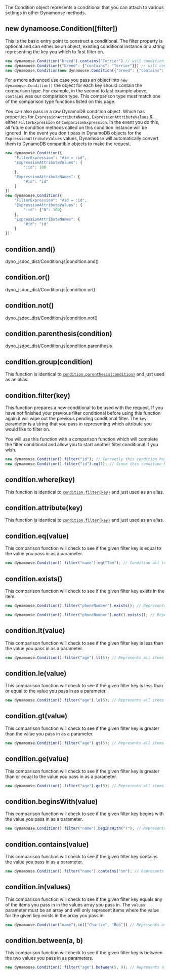 The Condition object represents a conditional that you can attach to various settings in other Dynamoose methods.

## new dynamoose.Condition([filter])

This is the basic entry point to construct a conditional. The filter property is optional and can either be an object, existing conditional instance or a string representing the key you which to first filter on.

```js
new dynamoose.Condition("breed").contains("Terrier") // will condition for where the key `breed` contains `Terrier`
new dynamoose.Condition({"breed": {"contains": "Terrier"}}) // will condition for where the key `breed` contains `Terrier`
new dynamoose.Condition(new dynamoose.Condition({"breed": {"contains": "Terrier"}})) // will condition for where the key `breed` contains `Terrier`
```

For a more advanced use case you pass an object into `new dynamoose.Condition()` the object for each key should contain the comparison type. For example, in the second to last example above, `contains` was our comparison type. This comparison type must match one of the comparison type functions listed on this page.

You can also pass in a raw DynamoDB condition object. Which has properties for `ExpressionAttributeNames`, `ExpressionAttributeValues` & either `FilterExpression` or `ComparisonExpression`. In the event you do this, all future condition methods called on this condition instance will be ignored. In the event you don't pass in DynamoDB objects for the `ExpressionAttributeValues` values, Dynamoose will automatically convert them to DynamoDB compatible objects to make the request.

```js
new dynamoose.Condition({
	"FilterExpression": "#id = :id",
	"ExpressionAttributeValues": {
		":id": 100
	},
	"ExpressionAttributeNames": {
		"#id": "id"
	}
})
new dynamoose.Condition({
	"FilterExpression": "#id = :id",
	"ExpressionAttributeValues": {
		":id": {"N": 100}
	},
	"ExpressionAttributeNames": {
		"#id": "id"
	}
})
```

## condition.and()

dyno_jsdoc_dist/Condition.js|condition.and()


## condition.or()

dyno_jsdoc_dist/Condition.js|condition.or()

## condition.not()

dyno_jsdoc_dist/Condition.js|condition.not()

## condition.parenthesis(condition)

dyno_jsdoc_dist/Condition.js|condition.parenthesis

## condition.group(condition)

This function is identical to [`condition.parenthesis(condition)`](#conditionparenthesiscondition) and just used as an alias.

## condition.filter(key)

This function prepares a new conditional to be used with the request. If you have not finished your previous filter conditional before using this function again it will wipe out the previous pending conditional filter. The `key` parameter is a string that you pass in representing which attribute you would like to filter on.

You will use this function with a comparison function which will complete the filter conditional and allow you to start another filter conditional if you wish.

```js
new dynamoose.Condition().filter("id"); // Currently this condition has no filter behavior and will represent an empty conditional
new dynamoose.Condition().filter("id").eq(1); // Since this condition has a comparison function (eq) after the filter it will complete the filter conditional and only represent items where `id` = 1
```

## condition.where(key)

This function is identical to [`condition.filter(key)`](#conditionfilterkey) and just used as an alias.

## condition.attribute(key)

This function is identical to [`condition.filter(key)`](#conditionfilterkey) and just used as an alias.

## condition.eq(value)

This comparison function will check to see if the given filter key is equal to the value you pass in as a parameter.

```js
new dynamoose.Condition().filter("name").eq("Tom"); // Condition all items where `name` equals `Tom`
```

## condition.exists()

This comparison function will check to see if the given filter key exists in the item.

```js
new dynamoose.Condition().filter("phoneNumber").exists(); // Represents all items where `phoneNumber` exists in the item

new dynamoose.Condition().filter("phoneNumber").not().exists(); // Represents all items where `phoneNumber` does not exist in the item
```

## condition.lt(value)

This comparison function will check to see if the given filter key is less than the value you pass in as a parameter.

```js
new dynamoose.Condition().filter("age").lt(5); // Represents all items where `age` is less than 5
```

## condition.le(value)

This comparison function will check to see if the given filter key is less than or equal to the value you pass in as a parameter.

```js
new dynamoose.Condition().filter("age").le(5); // Represents all items where `age` is less than or equal to 5
```

## condition.gt(value)

This comparison function will check to see if the given filter key is greater than the value you pass in as a parameter.

```js
new dynamoose.Condition().filter("age").gt(5); // Represents all items where `age` is greater than 5
```

## condition.ge(value)

This comparison function will check to see if the given filter key is greater than or equal to the value you pass in as a parameter.

```js
new dynamoose.Condition().filter("age").ge(5); // Represents all items where `age` is greater than or equal to 5
```

## condition.beginsWith(value)

This comparison function will check to see if the given filter key begins with the value you pass in as a parameter.

```js
new dynamoose.Condition().filter("name").beginsWith("T"); // Represents all items where `name` begins with `T`
```

## condition.contains(value)

This comparison function will check to see if the given filter key contains the value you pass in as a parameter.

```js
new dynamoose.Condition().filter("name").contains("om"); // Represents all items where `name` contains `om`
```

## condition.in(values)

This comparison function will check to see if the given filter key equals any of the items you pass in in the values array you pass in. The `values` parameter must be an array and will only represent items where the value for the given key exists in the array you pass in.

```js
new dynamoose.Condition("name").in(["Charlie", "Bob"]) // Represents all items where `name` = `Charlie` OR `Bob`
```

## condition.between(a, b)

This comparison function will check to see if the given filter key is between the two values you pass in as parameters.

```js
new dynamoose.Condition().filter("age").between(5, 9); // Represents all items where `age` is between 5 and 9
```
